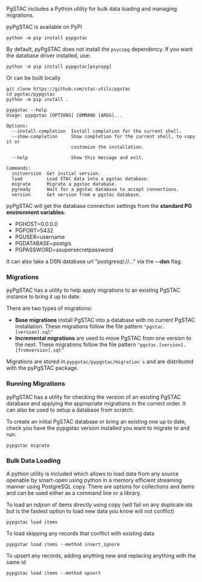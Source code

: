 

PgSTAC includes a Python utility for bulk data loading and managing migrations.

pyPgSTAC is available on PyPI
```
python -m pip install pypgstac
```

By default, pyPgSTAC does not install the `psycopg` dependency. If you want the database driver installed, use:

```
python -m pip install pypgstac[psycopg]
```

Or can be built locally
```
git clone https://github.com/stac-utils/pgstac
cd pgstac/pypgstac
python -m pip install .
```

```
pypgstac --help
Usage: pypgstac [OPTIONS] COMMAND [ARGS]...

Options:
  --install-completion  Install completion for the current shell.
  --show-completion     Show completion for the current shell, to copy it or
                        customize the installation.

  --help                Show this message and exit.

Commands:
  initversion  Get initial version.
  load         Load STAC data into a pgstac database.
  migrate      Migrate a pgstac database.
  pgready      Wait for a pgstac database to accept connections.
  version      Get version from a pgstac database.
```

pyPgSTAC will get the database connection settings from the **standard PG environment variables**:

- PGHOST=0.0.0.0
- PGPORT=5432
- PGUSER=username
- PGDATABASE=postgis
- PGPASSWORD=asupersecretpassword

It can also take a DSN database url "postgresql://..." via the **--dsn** flag.

### Migrations
pyPgSTAC has a utility to help apply migrations to an existing PgSTAC instance to bring it up to date.

There are two types of migrations:

 - **Base migrations** install PgSTAC into a database with no current PgSTAC installation. These migrations follow the file pattern `"pgstac.[version].sql"`
 - **Incremental migrations** are used to move PgSTAC from one version to the next. These migrations follow the file pattern `"pgstac.[version].[fromversion].sql"`

Migrations are stored in ```pypgstac/pypgstac/migration`s``` and are distributed with the pyPgSTAC package.

### Running Migrations
pyPgSTAC has a utility for checking the version of an existing PgSTAC database and applying the appropriate migrations in the correct order. It can also be used to setup a database from scratch.

To create an initial PgSTAC database or bring an existing one up to date, check you have the pypgstac version installed you want to migrate to and run:
```
pypgstac migrate
```

### Bulk Data Loading
A python utility is included which allows to load data from any source openable by smart-open using python in a memory efficient streaming manner using PostgreSQL copy. There are options for collections and items and can be used either as a command line or a library.

To load an ndjson of items directly using copy (will fail on any duplicate ids but is the fastest option to load new data you know will not conflict)
```
pypgstac load items
```

To load skipping any records that conflict with existing data
```
pypgstac load items --method insert_ignore
```

To upsert any records, adding anything new and replacing anything with the same id
```
pypgstac load items --method upsert
```
